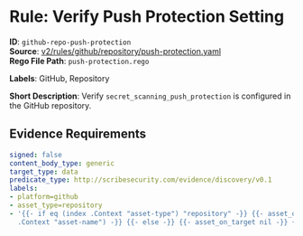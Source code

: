 # Rule: Verify Push Protection Setting

**ID**: `github-repo-push-protection`  
**Source**: [v2/rules/github/repository/push-protection.yaml](scribe-public/sample-policies.git/v2/rules/github/repository/push-protection.yaml)  
**Rego File Path**: `push-protection.rego`  

**Labels**: GitHub, Repository

**Short Description**: Verify `secret_scanning_push_protection` is configured in the GitHub repository.

## Evidence Requirements

```yaml
signed: false
content_body_type: generic
target_type: data
predicate_type: http://scribesecurity.com/evidence/discovery/v0.1
labels:
- platform=github
- asset_type=repository
- '{{- if eq (index .Context "asset-type") "repository" -}} {{- asset_on_target (index
  .Context "asset-name") -}} {{- else -}} {{- asset_on_target nil -}} {{- end -}}'
```
